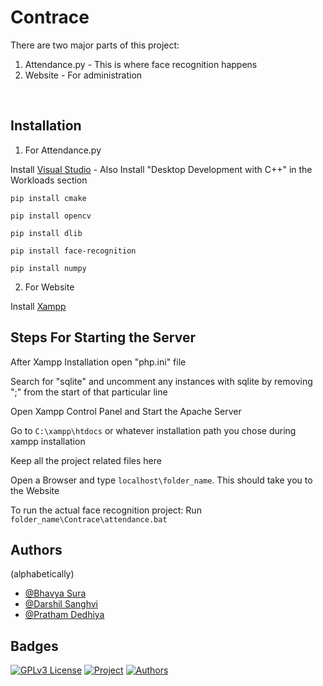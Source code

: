 # Contrace

There are two major parts of this project:
1. Attendance.py - This is where face recognition happens
2. Website - For administration
<br>



## Installation
1. For Attendance.py

Install  [Visual Studio](https://visualstudio.microsoft.com/downloads/) - Also Install "Desktop Development with C++" in the Workloads section

```shell
pip install cmake
```

```shell
pip install opencv
```

```shell
pip install dlib
```

```shell
pip install face-recognition
```

```shell
pip install numpy
```

2. For Website

Install [Xampp](https://www.apachefriends.org/download.html)


## Steps For Starting the Server

After Xampp Installation open "php.ini" file

Search for "sqlite" and uncomment any instances with sqlite by removing ";" from the start of that particular line

Open Xampp Control Panel and Start the Apache Server

Go to `C:\xampp\htdocs` or whatever installation path you chose during xampp installation

Keep all the project related files here

Open a Browser and type `localhost\folder_name`. This should take you to the Website

To run the actual face recognition project: Run `folder_name\Contrace\attendance.bat`


## Authors

(alphabetically)
- [@Bhavya Sura](https://www.github.com/Baboon12)
- [@Darshil Sanghvi](https://github.com/darshilsanghvi)
- [@Pratham Dedhiya](https://github.com/prathamdedhiya17)

## Badges

[![GPLv3 License](https://img.shields.io/badge/License-GPL%20v3-yellow.svg)](https://opensource.org/licenses/)
[![Project](https://img.shields.io/badge/Project-Contrace--Live%20Attendance-green)](https://opensource.org/licenses/) 
[![Authors](https://img.shields.io/badge/Authors-Bhavya%20Sura%2C%20Darshil%20Sanghvi%20and%20Pratham%20Dedhiya%20-orange)](https://opensource.org/licenses/)
